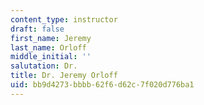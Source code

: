 ```yaml
---
content_type: instructor
draft: false
first_name: Jeremy
last_name: Orloff
middle_initial: ''
salutation: Dr.
title: Dr. Jeremy Orloff
uid: bb9d4273-bbbb-62f6-d62c-7f020d776ba1
---
```

